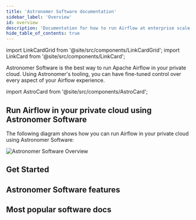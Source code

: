 ```yaml
---
title: 'Astronomer Software documentation'
sidebar_label: 'Overview'
id: overview
description: 'Documentation for how to run Airflow at enterprise scale with Astronomer Software.'
hide_table_of_contents: true
---
```


import LinkCardGrid from '@site/src/components/LinkCardGrid';
import LinkCard from '@site/src/components/LinkCard';

<p class="DocItem__header-description">Astronomer Software is the best way to run Apache Airflow in your private cloud. Using Astronomer's tooling, you can have fine-tuned control over every aspect of your Airflow experience.</p>

import AstroCard from '@site/src/components/AstroCard';

<AstroCard title="Need a managed Airflow solution?" />

## Run Airflow in your private cloud using Astronomer Software

The following diagram shows how you can run Airflow in your private cloud using Astronomer Software:

![Astronomer Software Overview](/img/software/enterpriseArchitecture.svg)

## Get Started
<LinkCardGrid>
  <LinkCard truncate label="Installation guides" description="Install Astronomer Software on your cloud." href="/software/category/install" />
  <LinkCard truncate label="Integrate an auth system" description="Set up enterprise-grade user authentication on Astronomer Software." href="/software/integrate-auth-system" />
  <LinkCard truncate label="CI/CD and automation" description="Use the Houston API and CI/CD tools to automate code deploys and changes to your platform." href="/software/ci-cd" />
</LinkCardGrid>

## Astronomer Software features
<LinkCardGrid>
  <LinkCard label="Push-button Deployments" description="Deploy an Airflow instance with the push of a button." />
  <LinkCard label="Role-based access control" description="Use an extensive RBAC system for configurable and secure user management." />
  <LinkCard label="Configurations via Helm" description="Manage cloud, network, third party provider, and system component configurations using Helm." />
  <LinkCard label="Grafana & Kibana integrations" description="System logging, monitoring, and alerts are available through Grafana and Kibana." />
  <LinkCard label="Astronomer Docker images" description="Run versions of Airflow with extended support lifecycles and additional bug testing." />
</LinkCardGrid>

## Most popular software docs
<LinkCardGrid>
  <LinkCard truncate label="Release notes" description="A list of all changes in the latest version of Astronomer Software." href="/software/release-notes" />
  <LinkCard truncate label="Customize image" description="Guides and considerations for customizing your Astro project and fine-tuning Airflow." href="/software/customize-image" />
  <LinkCard truncate label="Create a project" description="Create all of the necessary files to run Airflow locally or on Astronomer Software." href="/software/create-project" />
</LinkCardGrid>
